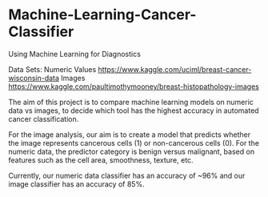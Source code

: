 # Machine-Learning-Cancer-Classifier

Using Machine Learning for Diagnostics 

Data Sets: 
Numeric Values https://www.kaggle.com/uciml/breast-cancer-wisconsin-data
Images https://www.kaggle.com/paultimothymooney/breast-histopathology-images

The aim of this project is to compare machine learning models on numeric data vs images, to decide which tool has the highest accuracy in automated cancer classification. 

For the image analysis, our aim is to create a model that predicts whether the image represents cancerous cells (1) or non-cancerous cells (0). For the numeric data, the predictor category is benign versus malignant, based on features such as the cell area, smoothness, texture, etc. 

Currently, our numeric data classifier has an accuracy of ~96% and our image classifier has an accuracy of 85%. 
